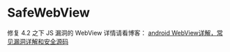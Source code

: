 # SafeWebView
修复 4.2 之下 JS 漏洞的 WebView
详情请看博客： [android WebView详解，常见漏洞详解和安全源码](http://blog.csdn.net/self_study/article/details/54928371)
